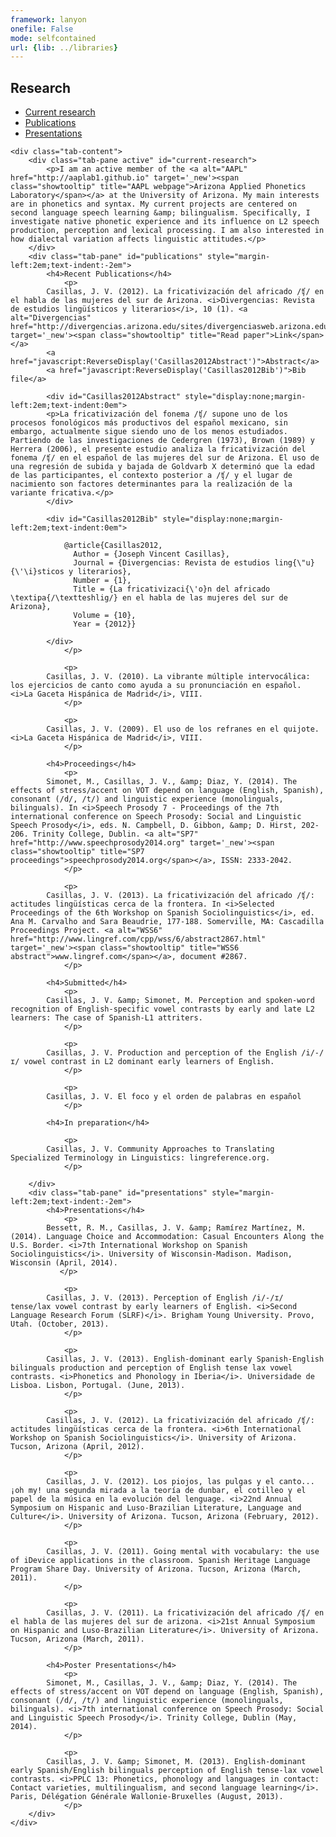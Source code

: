 ```yaml
---
framework: lanyon
onefile: False
mode: selfcontained
url: {lib: ../libraries}
---
```


## Research

<p></p>
<div class="tabbable">
    <ul class="nav nav-tabs" id="myTab">
        <li class="active">
            <a href="#current-research" data-toggle="tab">Current research</a>
        </li>
        <li class="">
            <a href="#publications" data-toggle="tab">Publications</a>
        </li>
        <li class="">
            <a href="#presentations" data-toggle="tab">Presentations</a>
        </li>
    </ul>


    <div class="tab-content">
        <div class="tab-pane active" id="current-research">
            <p>I am an active member of the <a alt="AAPL" href="http://aaplab1.github.io" target='_new'><span class="showtooltip" title="AAPL webpage">Arizona Applied Phonetics Laboratory</span></a> at the University of Arizona. My main interests are in phonetics and syntax. My current projects are centered on second language speech learning &amp; bilingualism. Specifically, I investigate native phonetic experience and its influence on L2 speech production, perception and lexical processing. I am also interested in how dialectal variation affects linguistic attitudes.</p>
        </div>
        <div class="tab-pane" id="publications" style="margin-left:2em;text-indent:-2em">
            <h4>Recent Publications</h4>
                <p>
			Casillas, J. V. (2012). La fricativización del africado /ʧ/ en el habla de las mujeres del sur de Arizona. <i>Divergencias: Revista de estudios lingüísticos y literarios</i>, 10 (1). <a alt="Divergencias" href="http://divergencias.arizona.edu/sites/divergenciasweb.arizona.edu/files/articles/FricativizacionDivergencias.pdf" target='_new'><span class="showtooltip" title="Read paper">Link</span></a>
            <a href="javascript:ReverseDisplay('Casillas2012Abstract')">Abstract</a>
            <a href="javascript:ReverseDisplay('Casillas2012Bib')">Bib file</a>

            <div id="Casillas2012Abstract" style="display:none;margin-left:2em;text-indent:0em">
            <p>La fricativización del fonema /ʧ/ supone uno de los procesos fonológicos más productivos del español mexicano, sin embargo, actualmente sigue siendo uno de los menos estudiados. Partiendo de las investigaciones de Cedergren (1973), Brown (1989) y Herrera (2006), el presente estudio analiza la fricativización del fonema /ʧ/ en el español de las mujeres del sur de Arizona. El uso de una regresión de subida y bajada de Goldvarb X determinó que la edad de las participantes, el contexto posterior a /ʧ/ y el lugar de nacimiento son factores determinantes para la realización de la variante fricativa.</p>
            </div>

            <div id="Casillas2012Bib" style="display:none;margin-left:2em;text-indent:0em">
            
                @article{Casillas2012,  
                  Author = {Joseph Vincent Casillas},  
                  Journal = {Divergencias: Revista de estudios ling{\"u}{\'\i}sticos y literarios},  
                  Number = {1},  
                  Title = {La fricativizaci{\'o}n del africado \textipa{/\textteshlig/} en el habla de las mujeres del sur de Arizona},  
                  Volume = {10},  
                  Year = {2012}}
            
            </div>
                </p>

                <p>
			Casillas, J. V. (2010). La vibrante múltiple intervocálica: los ejercicios de canto como ayuda a su pronunciación en español. <i>La Gaceta Hispánica de Madrid</i>, VIII.
                </p>

                <p>
			Casillas, J. V. (2009). El uso de los refranes en el quijote. <i>La Gaceta Hispánica de Madrid</i>, VIII.
                </p>

            <h4>Proceedings</h4>
                <p>
            Simonet, M., Casillas, J. V., &amp; Diaz, Y. (2014). The effects of stress/accent on VOT depend on language (English, Spanish), consonant (/d/, /t/) and linguistic experience (monolinguals, bilinguals). In <i>Speech Prosody 7 - Proceedings of the 7th international conference on Speech Prosody: Social and Linguistic Speech Prosody</i>, eds. N. Campbell, D. Gibbon, &amp; D. Hirst, 202-206. Trinity College, Dublin. <a alt="SP7" href="http://www.speechprosody2014.org" target='_new'><span class="showtooltip" title="SP7 proceedings">speechprosody2014.org</span></a>, ISSN: 2333-2042.
                </p>

                <p>
			Casillas, J. V. (2013). La fricativización del africado /ʧ/: actitudes lingüísticas cerca de la frontera. In <i>Selected Proceedings of the 6th Workshop on Spanish Sociolinguistics</i>, ed. Ana M. Carvalho and Sara Beaudrie, 177-188. Somerville, MA: Cascadilla Proceedings Project. <a alt="WSS6" href="http://www.lingref.com/cpp/wss/6/abstract2867.html" target='_new'><span class="showtooltip" title="WSS6 abstract">www.lingref.com</span></a>, document #2867.
                </p>

            <h4>Submitted</h4>
                <p>
			Casillas, J. V. &amp; Simonet, M. Perception and spoken-word recognition of English-specific vowel contrasts by early and late L2 learners: The case of Spanish-L1 attriters.
                </p>

                <p>
			Casillas, J. V. Production and perception of the English /i/-/ɪ/ vowel contrast in L2 dominant early learners of English.
                </p>

                <p>
            Casillas, J. V. El foco y el orden de palabras en español
                </p>

            <h4>In preparation</h4>

                <p>
			Casillas, J. V. Community Approaches to Translating Specialized Terminology in Linguistics: lingreference.org.
                </p>

        </div>
        <div class="tab-pane" id="presentations" style="margin-left:2em;text-indent:-2em">
            <h4>Presentations</h4>
		        <p>
            Bessett, R. M., Casillas, J. V. &amp; Ramírez Martínez, M. (2014). Language Choice and Accommodation: Casual Encounters Along the U.S. Border. <i>7th International Workshop on Spanish Sociolinguistics</i>. University of Wisconsin-Madison. Madison, Wisconsin (April, 2014).
               </p>

                <p>
			Casillas, J. V. (2013). Perception of English /i/-/ɪ/ tense/lax vowel contrast by early learners of English. <i>Second Language Research Forum (SLRF)</i>. Brigham Young University. Provo, Utah. (October, 2013).
		        </p>

                <p>
			Casillas, J. V. (2013). English-dominant early Spanish-English bilinguals production and perception of English tense lax vowel contrasts. <i>Phonetics and Phonology in Iberia</i>. Universidade de Lisboa. Lisbon, Portugal. (June, 2013).
                </p>

                <p>
			Casillas, J. V. (2012). La fricativización del africado /ʧ/: actitudes lingüísticas cerca de la frontera. <i>6th International Workshop on Spanish Sociolinguistics</i>. University of Arizona. Tucson, Arizona (April, 2012).
                </p>

                <p>
			Casillas, J. V. (2012). Los piojos, las pulgas y el canto... ¡oh my! una segunda mirada a la teoría de dunbar, el cotilleo y el papel de la música en la evolución del lenguage. <i>22nd Annual Symposium on Hispanic and Luso-Brazilian Literature, Language and Culture</i>. University of Arizona. Tucson, Arizona (February, 2012).
                </p>

                <p>
			Casillas, J. V. (2011). Going mental with vocabulary: the use of iDevice applications in the classroom. Spanish Heritage Language Program Share Day. University of Arizona. Tucson, Arizona (March, 2011).
                </p>

                <p>
			Casillas, J. V. (2011). La fricativización del africado /ʧ/ en el habla de las mujeres del sur de arizona. <i>21st Annual Symposium on Hispanic and Luso-Brazilian Literature</i>. University of Arizona. Tucson, Arizona (March, 2011).
                </p>

            <h4>Poster Presentations</h4>
                <p>
            Simonet, M., Casillas, J. V., &amp; Diaz, Y. (2014). The effects of stress/accent on VOT depend on language (English, Spanish), consonant (/d/, /t/) and linguistic experience (monolinguals, bilinguals). <i>7th international conference on Speech Prosody: Social and Linguistic Speech Prosody</i>. Trinity College, Dublin (May, 2014).
                </p>

                <p>
			Casillas, J. V. &amp; Simonet, M. (2013). English-dominant early Spanish/English bilinguals perception of English tense-lax vowel contrasts. <i>PPLC 13: Phonetics, phonology and languages in contact: Contact varieties, multilingualism, and second language learning</i>. Paris, Délégation Générale Wallonie-Bruxelles (August, 2013).
                </p>
        </div>
    </div>
</div>

<script type="text/javascript">  
        $(document).ready(function () {  
            $('.dropdown-toggle').dropdown();  
        });  
</script>
